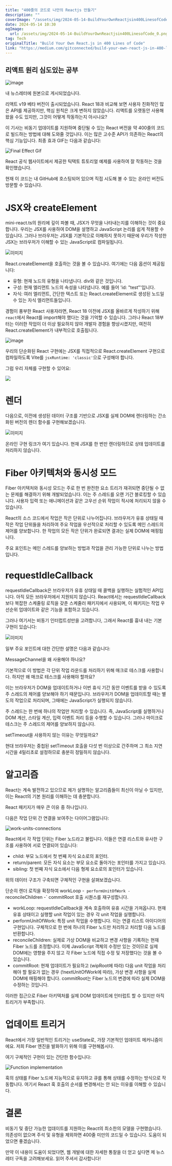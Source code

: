 ```yaml
---
title: "400줄의 코드로 나만의 Reactjs 만들기"
description: ""
coverImage: "/assets/img/2024-05-14-BuildYourOwnReactjsin400LinesofCode_0.png"
date: 2024-05-14 10:30
ogImage: 
  url: /assets/img/2024-05-14-BuildYourOwnReactjsin400LinesofCode_0.png
tag: Tech
originalTitle: "Build Your Own React.js in 400 Lines of Code"
link: "https://medium.com/gitconnected/build-your-own-react-js-in-400-lines-of-code-5a02c1db5e0a"
---
```



## 리액트 원리 심도있는 공부

![image](/assets/img/2024-05-14-BuildYourOwnReactjsin400LinesofCode_0.png)

내 뉴스레터에 원본으로 게시되었습니다.

리액트 v19 베타 버전이 출시되었습니다. React 18과 비교해 보면 사용자 친화적인 많은 API를 제공하지만, 핵심 원칙은 크게 변하지 않았습니다. 리액트를 오랫동안 사용해 왔을 수도 있지만, 그것이 어떻게 작동하는지 아시나요?



이 기사는 비동기 업데이트를 지원하며 중단될 수 있는 React 버전을 약 400줄의 코드로 빌드하는 방법에 대해 도와줄 것입니다. 이는 많은 고수준 API가 의존하는 React의 핵심 기능입니다. 최종 효과 GIF는 다음과 같습니다:

![Final Effect Gif](https://miro.medium.com/v2/resize:fit:1400/0*x5ppDSDgiUaSz82X.gif)

React 공식 웹사이트에서 제공한 틱택토 튜토리얼 예제를 사용하여 잘 작동하는 것을 확인했습니다.

현재 이 코드는 내 GitHub에 호스팅되어 있으며 직접 시도해 볼 수 있는 온라인 버전도 방문할 수 있습니다.



# JSX와 createElement

mini-react.ts의 원리에 깊이 파볼 때, JSX가 무엇을 나타내는지를 이해하는 것이 중요합니다. 우리는 JSX를 사용하여 DOM을 설명하고 JavaScript 논리를 쉽게 적용할 수 있습니다. 그러나 브라우저는 JSX를 기본적으로 이해하지 못하기 때문에 우리가 작성한 JSX는 브라우저가 이해할 수 있는 JavaScript로 컴파일됩니다.

![이미지](/assets/img/2024-05-14-BuildYourOwnReactjsin400LinesofCode_1.png)

React.createElement을 호출하는 것을 볼 수 있습니다. 여기에는 다음 옵션이 제공됩니다:



- 유형: 현재 노드의 유형을 나타냅니다. div와 같은 것입니다.
- 구성: 현재 엘리먼트 노드의 속성을 나타냅니다. 예를 들어 'id: "test"'입니다.
- 자식: 여러 엘리먼트, 간단한 텍스트 또는 React.createElement로 생성된 노드일 수 있는 자식 엘리먼트들입니다.

경험이 풍부한 React 사용자라면, React 18 이전에 JSX를 올바르게 작성하기 위해 `react`에서 React를 import해야 했다는 것을 기억할 수 있습니다. 그러나 React 18부터는 이러한 작업이 더 이상 필요하지 않아 개발자 경험을 향상시켰지만, 여전히 React.createElement가 내부적으로 호출됩니다.

![image](/assets/img/2024-05-14-BuildYourOwnReactjsin400LinesofCode_2.png)

우리의 단순화된 React 구현에는 JSX를 직접적으로 React.createElement 구현으로 컴파일하도록 Vite를 `jsxRuntime: 'classic'`으로 구성해야 합니다.



그럼 우리 자체를 구현할 수 있어요:

<img src="/assets/img/2024-05-14-BuildYourOwnReactjsin400LinesofCode_3.png" />

# 렌더

다음으로, 이전에 생성된 데이터 구조를 기반으로 JSX를 실제 DOM에 렌더링하는 간소화된 버전의 렌더 함수를 구현해보겠습니다.


![이미지](/assets/img/2024-05-14-BuildYourOwnReactjsin400LinesofCode_4.png)

온라인 구현 링크가 여기 있습니다. 현재 JSX를 한 번만 렌더링하므로 상태 업데이트를 처리하지 않습니다.

# Fiber 아키텍처와 동시성 모드

Fiber 아키텍처와 동시성 모드는 주로 한 번 완전한 요소 트리가 재귀되면 중단될 수 없는 문제를 해결하기 위해 개발되었습니다. 이는 주 스레드를 오랜 기간 블로킹할 수 있습니다. 사용자 입력 또는 애니메이션과 같은 고우선 순위 작업이 적시에 처리되지 않을 수 있습니다.



React의 소스 코드에서 작업은 작은 단위로 나누어집니다. 브라우저가 유휴 상태일 때 작은 작업 단위들을 처리하여 주요 작업을 우선적으로 처리할 수 있도록 메인 스레드의 제어를 양보합니다. 한 작업의 모든 작은 단위가 완료되면 결과는 실제 DOM에 매핑됩니다.

주요 포인트는 메인 스레드를 양보하는 방법과 작업을 관리 가능한 단위로 나누는 방법입니다.

# requestIdleCallback

requestIdleCallback은 브라우저가 유휴 상태일 때 콜백을 실행하는 실험적인 API입니다. 아직 모든 브라우저에서 지원되지 않습니다. React에서는 requestIdleCallback보다 복잡한 스케줄링 로직을 갖춘 스케줄러 패키지에서 사용되며, 이 패키지는 작업 우선순위 업데이트와 같은 기능을 포함하고 있습니다.



그러나 여기서는 비동기 인터럽트성만을 고려합니다, 그래서 React를 흉내 내는 기본 구현이 있습니다:

![이미지](/assets/img/2024-05-14-BuildYourOwnReactjsin400LinesofCode_5.png)

일부 주요 포인트에 대한 간단한 설명은 다음과 같습니다:

MessageChannel을 왜 사용해야 하나요?



기본적으로 이 방법은 각 단위 작업 라운드를 처리하기 위해 매크로 테스크를 사용합니다. 하지만 왜 매크로 테스크를 사용해야 할까요?

이는 브라우저가 DOM을 업데이트하거나 이번 휴식 기간 동안 이벤트를 받을 수 있도록 주 스레드의 제어를 양보해야 하기 때문입니다. 브라우저가 DOM을 업데이트할 때는 별도의 작업으로 처리되며, 그때에는 JavaScript가 실행되지 않습니다.

주 스레드는 한 번에 하나의 작업만 처리할 수 있습니다. 즉, JavaScript를 실행하거나 DOM 계산, 스타일 계산, 입력 이벤트 처리 등을 수행할 수 있습니다. 그러나 마이크로 테스크는 주 스레드의 제어를 양보하지 않습니다.

setTimeout을 사용하지 않는 이유는 무엇일까요?



현대 브라우저는 중첩된 setTimeout 호출을 다섯 번 이상으로 간주하며 그 최소 지연 시간을 4밀리초로 설정하므로 충분히 정밀하지 않습니다.

# 알고리즘

React는 계속 발전하고 있으므로 제가 설명하는 알고리즘들이 최신이 아닐 수 있지만, 이는 React의 기본 원리를 이해하는 데 충분합니다.

React 패키지가 매우 큰 이유 중 하나입니다.



다음은 작업 단위 간 연결을 보여주는 다이어그램입니다:

![work-units-connections](/assets/img/2024-05-14-BuildYourOwnReactjsin400LinesofCode_6.png)

React에서 각 작업 단위는 Fiber 노드라고 불립니다. 이들은 연결 리스트와 유사한 구조를 사용하여 서로 연결되어 있습니다:

- child: 부모 노드에서 첫 번째 자식 요소로의 포인터.
- return/parent: 모든 자식 요소는 부모 요소로 돌아가는 포인터를 가지고 있습니다.
- sibling: 첫 번째 자식 요소에서 다음 형제 요소로의 포인터가 있습니다.



위의 데이터 구조가 구축되면 구체적인 구현을 살펴보겠습니다.

단순히 렌더 로직을 확장하여 workLoop -` performUnitOfWork -` reconcileChildren -` commitRoot 호출 시퀀스를 재구성합니다.

- workLoop: requestIdleCallback을 계속 호출하여 유휴 시간을 가져옵니다. 현재 유휴 상태이고 실행할 unit 작업이 있는 경우 각 unit 작업을 실행합니다.
- performUnitOfWork: 특정 unit 작업을 수행합니다. 이는 연결 리스트 아이디어의 구현입니다. 구체적으로 한 번에 하나의 Fiber 노드만 처리하고 처리할 다음 노드를 반환합니다.
- reconcileChildren: 실제로 가상 DOM을 비교하고 변경 사항을 기록하는 현재 Fiber 노드를 조정합니다. 이제 JavaScript 객체의 수정만 있는 것이므로 실제 DOM에는 영향을 주지 않고 각 Fiber 노드에 직접 수정 및 저장했다는 것을 볼 수 있습니다.
- commitRoot: 현재 업데이트가 필요하고 (wipRoot에 따라) 다음 unit 작업을 처리해야 할 필요가 없는 경우 (!nextUnitOfWork에 따라), 가상 변경 사항을 실제 DOM에 매핑해야 합니다. commitRoot는 Fiber 노드의 변경에 따라 실제 DOM을 수정하는 것입니다.

이러한 접근으로 Fiber 아키텍처를 실제 DOM 업데이트에 인터럽트 할 수 있지만 아직 트리거가 부족합니다.



# 업데이트 트리거

React에서 가장 일반적인 트리거는 useState로, 가장 기본적인 업데이트 메커니즘이에요. 저희 Fiber 엔진을 발화하기 위해 이를 구현해봅시다.

여기 구체적인 구현이 있는 간단한 함수입니다:

![Function implementation](/assets/img/2024-05-14-BuildYourOwnReactjsin400LinesofCode_7.png)



훅의 상태를 Fiber 노드에 지능적으로 유지하고 큐를 통해 상태를 수정하는 방식으로 작동합니다. 여기서 React 훅 호출의 순서를 변경해서는 안 되는 이유를 이해할 수 있습니다.

# 결론

비동기 및 중단 가능한 업데이트를 지원하는 React의 최소한의 모델을 구현했습니다. 의존성이 없으며 주석 및 유형을 제외하면 400줄 미만의 코드일 수 있습니다. 도움이 되었으면 좋겠습니다.

만약 이 내용이 도움이 되었다면, 웹 개발에 대한 자세한 통찰을 더 얻고 싶다면 제 뉴스레터 구독을 고려해보세요. 읽어 주셔서 감사합니다!